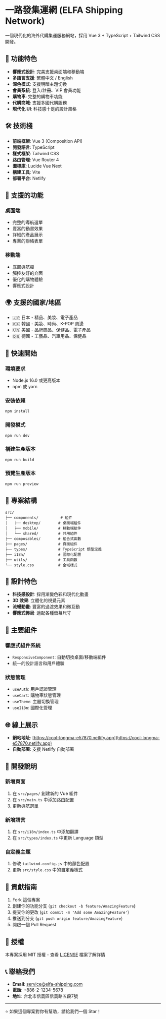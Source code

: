 # 一路發集運網 (ELFA Shipping Network)

一個現代化的海外代購集運服務網站，採用 Vue 3 + TypeScript + Tailwind CSS 開發。

## 🚀 功能特色

- **響應式設計**: 完美支援桌面端和移動端
- **多語言支援**: 繁體中文 / English
- **深色模式**: 支援明暗主題切換
- **會員系統**: 登入/註冊、VIP 會員功能
- **購物車**: 完整的購物車功能
- **代購商城**: 支援多國代購服務
- **現代化 UI**: 科技感十足的設計風格

## 🛠 技術棧

- **前端框架**: Vue 3 (Composition API)
- **開發語言**: TypeScript
- **樣式框架**: Tailwind CSS
- **路由管理**: Vue Router 4
- **圖標庫**: Lucide Vue Next
- **構建工具**: Vite
- **部署平台**: Netlify

## 📱 支援的功能

### 桌面端
- 完整的導航選單
- 豐富的動畫效果
- 詳細的產品展示
- 專業的聯絡表單

### 移動端
- 底部導航欄
- 觸控友好的介面
- 優化的購物體驗
- 響應式設計

## 🌍 支援的國家/地區

- 🇯🇵 日本 - 精品、美妝、電子產品
- 🇰🇷 韓國 - 美妝、時尚、K-POP 周邊
- 🇺🇸 美國 - 品牌商品、保健品、電子產品
- 🇩🇪 德國 - 工藝品、汽車用品、保健品

## 🚀 快速開始

### 環境要求

- Node.js 16.0 或更高版本
- npm 或 yarn

### 安裝依賴

```bash
npm install
```

### 開發模式

```bash
npm run dev
```

### 構建生產版本

```bash
npm run build
```

### 預覽生產版本

```bash
npm run preview
```

## 📁 專案結構

```
src/
├── components/          # 組件
│   ├── desktop/        # 桌面端組件
│   ├── mobile/         # 移動端組件
│   └── shared/         # 共用組件
├── composables/        # 組合式函數
├── pages/              # 頁面組件
├── types/              # TypeScript 類型定義
├── i18n/               # 國際化配置
├── utils/              # 工具函數
└── style.css           # 全域樣式
```

## 🎨 設計特色

- **科技感設計**: 採用漸變色彩和現代化動畫
- **3D 效果**: 立體化的視覺元素
- **流暢動畫**: 豐富的過渡效果和微互動
- **響應式佈局**: 適配各種螢幕尺寸

## 🔧 主要組件

### 響應式組件系統
- `ResponsiveComponent`: 自動切換桌面/移動端組件
- 統一的設計語言和用戶體驗

### 狀態管理
- `useAuth`: 用戶認證管理
- `useCart`: 購物車狀態管理
- `useTheme`: 主題切換管理
- `useI18n`: 國際化管理

## 🌐 線上展示

- **網站地址**: [https://cool-longma-e57870.netlify.app](https://cool-longma-e57870.netlify.app)
- **自動部署**: 支援 Netlify 自動部署

## 📝 開發說明

### 新增頁面
1. 在 `src/pages/` 創建新的 Vue 組件
2. 在 `src/main.ts` 中添加路由配置
3. 更新導航選單

### 新增語言
1. 在 `src/i18n/index.ts` 中添加翻譯
2. 在 `src/types/index.ts` 中更新 Language 類型

### 自定義主題
1. 修改 `tailwind.config.js` 中的顏色配置
2. 更新 `src/style.css` 中的自定義樣式

## 🤝 貢獻指南

1. Fork 這個專案
2. 創建你的功能分支 (`git checkout -b feature/AmazingFeature`)
3. 提交你的更改 (`git commit -m 'Add some AmazingFeature'`)
4. 推送到分支 (`git push origin feature/AmazingFeature`)
5. 開啟一個 Pull Request

## 📄 授權

本專案採用 MIT 授權 - 查看 [LICENSE](LICENSE) 檔案了解詳情

## 📞 聯絡我們

- **Email**: service@elfa-shipping.com
- **電話**: +886-2-1234-5678
- **地址**: 台北市信義區信義路五段7號

---

⭐ 如果這個專案對你有幫助，請給我們一個 Star！
